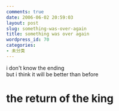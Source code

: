 ```yaml
---
comments: true
date: 2006-06-02 20:59:03
layout: post
slug: something-was-over-again
title: something was over again
wordpress_id: 70
categories:
- 未分类
---
```


i don't know the ending  
but i think it will be better than before  
  


# ****the return of the king****

  

